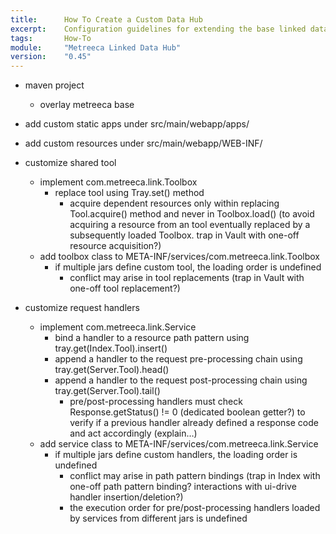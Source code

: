 ```yaml
---
title: 		How To Create a Custom Data Hub
excerpt:	Configuration guidelines for extending the base linked data hub with custom request handlers and specialized shared tool
tags:		How-To
module:     "Metreeca Linked Data Hub"
version:    "0.45"
---
```


- maven project
	- overlay metreeca base

- add custom static apps under src/main/webapp/apps/
- add custom resources under src/main/webapp/WEB-INF/

- customize shared tool
	- implement com.metreeca.link.Toolbox
		- replace tool using Tray.set() method
			- acquire dependent resources only within replacing Tool.acquire() method and never in Toolbox.load() (to avoid acquiring a resource from an tool eventually replaced by a subsequently loaded Toolbox. trap in Vault with one-off resource acquisition?)
	- add toolbox class to META-INF/services/com.metreeca.link.Toolbox
		- if multiple jars define custom tool, the loading order is undefined
			- conflict may arise in tool replacements (trap in Vault with one-off tool replacement?)

- customize request handlers
	- implement com.metreeca.link.Service
		- bind a handler to a resource path pattern using tray.get(Index.Tool).insert()
		- append a handler to the request pre-processing chain using tray.get(Server.Tool).head()
		- append a handler to the request post-processing chain using tray.get(Server.Tool).tail()
			- pre/post-processing handlers must check Response.getStatus() != 0 (dedicated boolean getter?) to verify if a previous handler already defined a response code and act accordingly (explain…)
	- add service class to META-INF/services/com.metreeca.link.Service
		- if multiple jars define custom handlers, the loading order is undefined
			- conflict may arise in path pattern bindings (trap in Index with one-off path pattern binding? interactions with ui-drive handler insertion/deletion?)
			- the execution order for pre/post-processing handlers loaded by services from different jars is undefined
